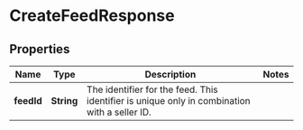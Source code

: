 # CreateFeedResponse

## Properties
Name | Type | Description | Notes
------------ | ------------- | ------------- | -------------
**feedId** | **String** | The identifier for the feed. This identifier is unique only in combination with a seller ID. | 
